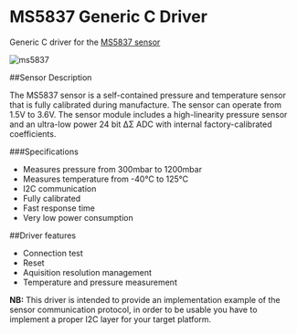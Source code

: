 # MS5837 Generic C Driver
Generic C driver for the [MS5837 sensor](http://www.te.com/usa-en/product-CAT-BLPS0037.html)

![ms5837](http://www.te.com/content/dam/te-com/catalog/part/CAT/BLP/S00/CAT-BLPS0017-t1.jpg/jcr:content/renditions/product-details.png)

##Sensor Description

The MS5837 sensor is a self-contained pressure and temperature sensor that is  fully calibrated during manufacture. The sensor can operate from 1.5V to 3.6V. The sensor module includes a high-linearity pressure sensor and an ultra-low power 24 bit ΔΣ ADC with internal factory-calibrated coefficients.

###Specifications
* Measures pressure from 300mbar to 1200mbar
*	Measures temperature from -40°C to 125°C
*	I2C communication
*	Fully calibrated
*	Fast response time
*	Very low power consumption


##Driver features
* Connection test
* Reset
* Aquisition resolution management
* Temperature and pressure measurement


**NB:** This driver is intended to provide an implementation example of the sensor communication protocol, in order to be usable you have to implement a proper I2C layer for your target platform.
